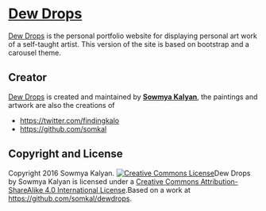 # [Dew Drops](http://sowmyakalyan.com/dewdrops) 
[Dew Drops](http://sowmyakalyan.com/dewdrops) is the personal portfolio website for displaying personal art work of a self-taught artist. This version of the site is based on bootstrap and a carousel theme.

## Creator

[Dew Drops](http://sowmyakalyan.com/dewdrops) is created and maintained by **[Sowmya Kalyan](http://sowmyakalyan.com/)**, the paintings and artwork are also the creations of 

* https://twitter.com/findingkalo
* https://github.com/somkal

## Copyright and License

Copyright 2016 Sowmya Kalyan. 
<a rel="license" href="http://creativecommons.org/licenses/by-sa/4.0/"><img alt="Creative Commons License" style="border-width:0" src="https://i.creativecommons.org/l/by-sa/4.0/80x15.png" /></a><span xmlns:dct="http://purl.org/dc/terms/" property="dct:title">Dew Drops</span> by <span xmlns:cc="http://creativecommons.org/ns#" property="cc:attributionName">Sowmya Kalyan</span> is licensed under a <a rel="license" href="http://creativecommons.org/licenses/by-sa/4.0/">Creative Commons Attribution-ShareAlike 4.0 International License</a>.Based on a work at <a xmlns:dct="http://purl.org/dc/terms/" href="https://github.com/somkal/dewdrops" rel="dct:source">https://github.com/somkal/dewdrops</a>.
